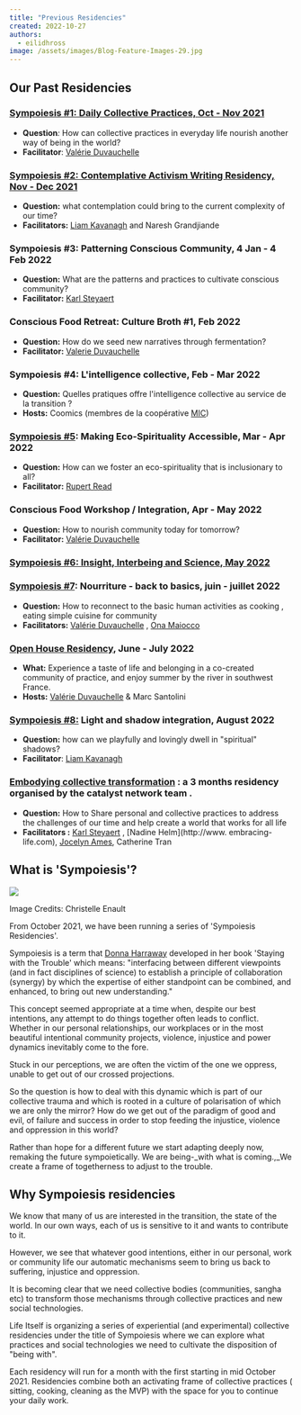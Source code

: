 ```yaml
---
title: "Previous Residencies"
created: 2022-10-27
authors: 
  - eilidhross
image: /assets/images/Blog-Feature-Images-29.jpg
---
```


## Our Past Residencies

### [Sympoiesis #1: Daily Collective Practices, Oct - Nov 2021](https://lifeitself.org/sympoiesis/1-daily-collective-practices-oct-nov-2021/)

- **Question**_:_ How can collective practices in everyday life nourish another way of being in the world? 
- **Facilitator**: [Valérie Duvauchelle](https://en.lacuisinedelabienveillance.org/les-messagers) 

### [Sympoiesis #2: Contemplative Activism Writing Residency, Nov - Dec 2021](https://lifeitself.org/sympoiesis/sympoiesis-2-contemplative-activism/)

- **Question:** what contemplation could bring to the current complexity of our time? 
- **Facilitators:** [Liam Kavanagh](https://lifeitself.org/people/) and Naresh Grandjiande 

### Sympoiesis #3: Patterning Conscious Community, 4 Jan - 4 Feb 2022

- **Question:** What are the patterns and practices to cultivate conscious community?
- **Facilitator:** [Karl Steyaert](http://www.karlsteyaert.com/)

### Conscious Food Retreat: Culture Broth #1, Feb 2022

- **Question:** How do we seed new narratives through fermentation? 
- **Facilitator:** [Valerie Duvauchelle](https://en.lacuisinedelabienveillance.org/les-messagers)

### Sympoiesis #4: L'intelligence collective, Feb - Mar 2022

- **Question:** Quelles pratiques offre l'intelligence collective au service de la transition ? 
- **Hosts:** Coomics (membres de la coopérative [MIC](https://coomic.coop/site/)) 

### [Sympoiesis #5](https://lifeitself.org/sympoiesis/making-eco-spirituality-accessible-residency-2022/): Making Eco-Spirituality Accessible, Mar - Apr 2022

- **Question:** How can we foster an eco-spirituality that is inclusionary to all?
- **Facilitator:** [Rupert Read](https://en.wikipedia.org/wiki/Rupert_Read)

### Conscious Food Workshop / Integration, Apr - May 2022

- **Question:** How to nourish community today for tomorrow?
- **Facilitator:** [Valérie Duvauchelle](https://en.lacuisinedelabienveillance.org/les-messagers)

### [Sympoiesis #6: Insight, Interbeing and Science, May 2022](https://lifeitself.org/2022/05/26/reflections-on-sympoiesis-6-insight-interbeing-and-science/)

### [Sympoiesis #7](https://lifeitself.org/back-to-basics/): Nourriture - back to basics, juin - juillet 2022

- **Question:** How to reconnect to the basic human activities as cooking , eating simple cuisine for community
- **Facilitators:** [Valérie Duvauchelle](https://en.lacuisinedelabienveillance.org/les-messagers) , [Ona Maiocco](http://www.super-naturelle.com)

### [Open House Residency](https://lifeitself.org/open-residency/), June - July 2022

- **What:** Experience a taste of life and belonging in a co-created community of practice, and enjoy summer by the river in southwest France.
- **Hosts:** [Valérie Duvauchelle](https://en.lacuisinedelabienveillance.org/les-messagers) & Marc Santolini

### [Sympoiesis #8:](https://lifeitself.org/light-shadow-integration/) Light and shadow integration, August 2022

- **Question:** how can we playfully and lovingly dwell in "spiritual" shadows?
- **Facilitator**: [Liam Kavanagh](https://lifeitself.org/people/)

### **[Embodying collective transformation](https://lifeitself.org/embodying-collective-transformation/) : a 3 months residency organised by the catalyst network team .**

- **Question:** How to Share personal and collective practices to address the challenges of our time and help create a world that works for all life
- **Facilitators :** [Karl Steyaert](http://www.karlsteyaert.com) , [Nadine Helm](http://www. embracing-life.com), [Jocelyn Ames](http://www.becomingtogether.net), Catherine Tran

## What is 'Sympoiesis'?

![](https://lh3.googleusercontent.com/ZEqfC-7S1l6hPt4DvHN4drBKuGiYcw2rCkOSDJY3AKuFL3c3eWb33XNBH9YzAi0BuxlALUUBAJqu4laTEvtDOa-gzn62USg54lSw53WEtGyNx0i6gYy0-6oGr7uhHMl2nKWXmvcA)

Image Credits: Christelle Enault

From October 2021, we have been running a series of 'Sympoiesis Residencies'.

Sympoiesis is a term that [Donna Harraway](https://en.wikipedia.org/wiki/Donna_Haraway) developed in her book 'Staying with the Trouble' which means: "interfacing between different viewpoints (and in fact disciplines of science) to establish a principle of collaboration (synergy) by which the expertise of either standpoint can be combined, and enhanced, to bring out new understanding."

This concept seemed appropriate at a time when, despite our best intentions, any attempt to do things together often leads to conflict. Whether in our personal relationships, our workplaces or in the most beautiful intentional community projects, violence, injustice and power dynamics inevitably come to the fore. 

Stuck in our perceptions, we are often the victim of the one we oppress, unable to get out of our crossed projections. 

So the question is how to deal with this dynamic which is part of our collective trauma and which is rooted in a culture of polarisation of which we are only the mirror? How do we get out of the paradigm of good and evil, of failure and success in order to stop feeding the injustice, violence and oppression in this world?

Rather than hope for a different future we start adapting deeply now, remaking the future sympoietically. We are being-_with what is coming.,_We create a frame of togetherness to adjust to the trouble.

## Why Sympoiesis residencies

We know that many of us are interested in the transition, the state of the world. In our own ways, each of us is sensitive to it and wants to contribute to it.

However, we see that whatever good intentions, either in our personal, work or community life our automatic mechanisms seem to bring us back to suffering, injustice and oppression.

It is becoming clear that we need collective bodies (communities, sangha etc) to transform those mechanisms through collective practices and new social technologies.

Life Itself is organizing a series of experiential (and experimental) collective residencies under the title of Sympoiesis where we can explore what practices and social technologies we need to cultivate the disposition of "being with".

Each residency will run for a month with the first starting in mid October 2021. Residencies combine both an activating frame of collective practices ( sitting, cooking, cleaning as the MVP) with the space for you to continue your daily work.
